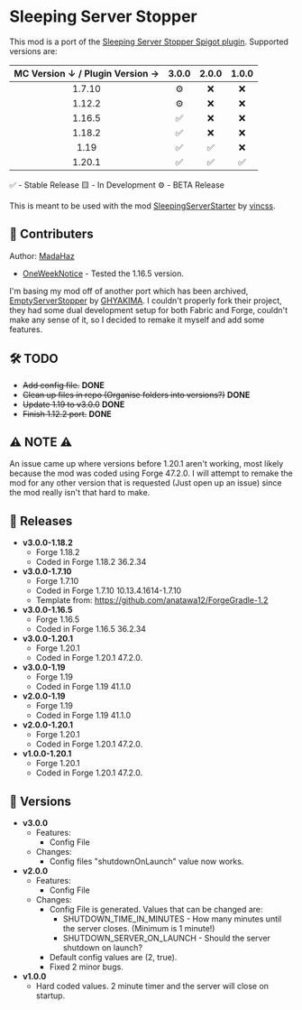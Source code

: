 # Sleeping Server Stopper
This mod is a port of the [Sleeping Server Stopper Spigot plugin](https://github.com/vincss/mcEmptyServerStopper). Supported versions are:

| MC Version ↓ / Plugin Version → | **3.0.0** | **2.0.0** | **1.0.0** |
| :-----------------------------: | :-------: | :-------: | :-------: |
| 1.7.10                         |    ⚙️     |    ❌     |    ❌     |
| 1.12.2                         |    ⚙️     |    ❌     |    ❌     |
| 1.16.5                         |    ✅     |    ❌     |    ❌     |
| 1.18.2                         |    ✅     |    ❌     |    ❌     |
| 1.19                           |    ✅     |    ✅     |    ❌     |
| 1.20.1                         |    ✅     |    ✅     |    ✅     |

✅ - Stable Release
🟨 - In Development
⚙️ - BETA Release

This is meant to be used with the mod [SleepingServerStarter](https://github.com/vincss/mcsleepingserverstarter) by [vincss](https://github.com/vincss).

## 🤝 Contributers
Author: [MadaHaz](https://github.com/MadaHaz)

- [OneWeekNotice](https://github.com/OneWeekNotice) - Tested the 1.16.5 version.

I'm basing my mod off of another port which has been archived, [EmptyServerStopper](https://github.com/GHYAKIMA/emptyserverstopper-mod) by [GHYAKIMA](https://github.com/GHYAKIMA). I couldn't properly fork their project, they had some dual development setup for both Fabric and Forge, couldn't make any sense of it, so I decided to remake it myself and add some features.

## 🛠 TODO
- ~~Add config file.~~ **DONE**
- ~~Clean up files in repo (Organise folders into versions?)~~ **DONE**
- ~~Update 1.19 to v3.0.0~~ **DONE**
- ~~Finish 1.12.2 port.~~ **DONE**

## ⚠ NOTE ⚠
An issue came up where versions before 1.20.1 aren't working, most likely because the mod was coded using Forge 47.2.0. I will attempt to remake the mod for any other version that is requested (Just open up an issue) since the mod really isn't that hard to make.

## 📄 Releases
- **v3.0.0-1.18.2**
  - Forge 1.18.2
  - Coded in Forge 1.18.2 36.2.34
- **v3.0.0-1.7.10**
  - Forge 1.7.10
  - Coded in Forge 1.7.10 10.13.4.1614-1.7.10
  - Template from: https://github.com/anatawa12/ForgeGradle-1.2
- **v3.0.0-1.16.5**
  - Forge 1.16.5
  - Coded in Forge 1.16.5 36.2.34
- **v3.0.0-1.20.1**
  - Forge 1.20.1
  - Coded in Forge 1.20.1 47.2.0.
- **v3.0.0-1.19**
  - Forge 1.19
  - Coded in Forge 1.19 41.1.0
- **v2.0.0-1.19**
  - Forge 1.19
  - Coded in Forge 1.19 41.1.0
- **v2.0.0-1.20.1**
  - Forge 1.20.1
  - Coded in Forge 1.20.1 47.2.0.
- **v1.0.0-1.20.1**
  - Forge 1.20.1
  - Coded in Forge 1.20.1 47.2.0.
 
## 📄 Versions
- **v3.0.0**
  - Features:
    - Config File
  - Changes:
    - Config files "shutdownOnLaunch" value now works.
- **v2.0.0**
  - Features:
    - Config File
  - Changes:
    - Config File is generated. Values that can be changed are:
      - SHUTDOWN_TIME_IN_MINUTES - How many minutes until the server closes. (Minimum is 1 minute!)
      - SHUTDOWN_SERVER_ON_LAUNCH - Should the server shutdown on launch?
    - Default config values are (2, true).
    - Fixed 2 minor bugs.
- **v1.0.0**
  - Hard coded values. 2 minute timer and the server will close on startup.
